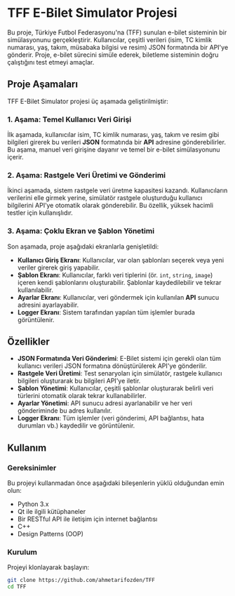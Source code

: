 # TFF E-Bilet Simulator Projesi

Bu proje, Türkiye Futbol Federasyonu'na (TFF) sunulan e-bilet sisteminin bir simülasyonunu gerçekleştirir. Kullanıcılar, çeşitli verileri (isim, TC kimlik numarası, yaş, takım, müsabaka bilgisi ve resim) JSON formatında bir API'ye gönderir. Proje, e-bilet sürecini simüle ederek, biletleme sisteminin doğru çalıştığını test etmeyi amaçlar.

## Proje Aşamaları

TFF E-Bilet Simulator projesi üç aşamada geliştirilmiştir:

### 1. Aşama: Temel Kullanıcı Veri Girişi
İlk aşamada, kullanıcılar isim, TC kimlik numarası, yaş, takım ve resim gibi bilgileri girerek bu verileri **JSON** formatında bir **API** adresine gönderebilirler. Bu aşama, manuel veri girişine dayanır ve temel bir e-bilet simülasyonunu içerir.

### 2. Aşama: Rastgele Veri Üretimi ve Gönderimi
İkinci aşamada, sistem rastgele veri üretme kapasitesi kazandı. Kullanıcıların verilerini elle girmek yerine, simülatör rastgele oluşturduğu kullanıcı bilgilerini API’ye otomatik olarak gönderebilir. Bu özellik, yüksek hacimli testler için kullanışlıdır.

### 3. Aşama: Çoklu Ekran ve Şablon Yönetimi
Son aşamada, proje aşağıdaki ekranlarla genişletildi:
- **Kullanıcı Giriş Ekranı**: Kullanıcılar, var olan şablonları seçerek veya yeni veriler girerek giriş yapabilir.
- **Şablon Ekranı**: Kullanıcılar, farklı veri tiplerini (ör. `int`, `string`, `image`) içeren kendi şablonlarını oluşturabilir. Şablonlar kaydedilebilir ve tekrar kullanılabilir.
- **Ayarlar Ekranı**: Kullanıcılar, veri göndermek için kullanılan **API** sunucu adresini ayarlayabilir.
- **Logger Ekranı**: Sistem tarafından yapılan tüm işlemler burada görüntülenir.

## Özellikler

- **JSON Formatında Veri Gönderimi**: E-Bilet sistemi için gerekli olan tüm kullanıcı verileri JSON formatına dönüştürülerek API'ye gönderilir.
- **Rastgele Veri Üretimi**: Test senaryoları için simülatör, rastgele kullanıcı bilgileri oluşturarak bu bilgileri API'ye iletir.
- **Şablon Yönetimi**: Kullanıcılar, çeşitli şablonlar oluşturarak belirli veri türlerini otomatik olarak tekrar kullanabilirler.
- **Ayarlar Yönetimi**: API sunucu adresi ayarlanabilir ve her veri gönderiminde bu adres kullanılır.
- **Logger Ekranı**: Tüm işlemler (veri gönderimi, API bağlantısı, hata durumları vb.) kaydedilir ve görüntülenir.

## Kullanım

### Gereksinimler
Bu projeyi kullanmadan önce aşağıdaki bileşenlerin yüklü olduğundan emin olun:
- Python 3.x
- Qt ile ilgili kütüphaneler
- Bir RESTful API ile iletişim için internet bağlantısı
- C++
- Design Patterns (OOP)

### Kurulum

Projeyi klonlayarak başlayın:
```bash
git clone https://github.com/ahmetarifozden/TFF
cd TFF
